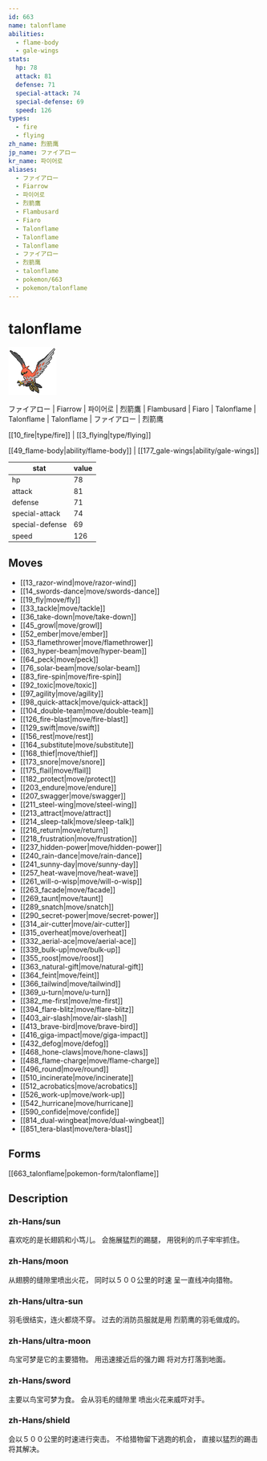 ```yaml
---
id: 663
name: talonflame
abilities:
  - flame-body
  - gale-wings
stats:
  hp: 78
  attack: 81
  defense: 71
  special-attack: 74
  special-defense: 69
  speed: 126
types:
  - fire
  - flying
zh_name: 烈箭鹰
jp_name: ファイアロー
kr_name: 파이어로
aliases:
  - ファイアロー
  - Fiarrow
  - 파이어로
  - 烈箭鷹
  - Flambusard
  - Fiaro
  - Talonflame
  - Talonflame
  - Talonflame
  - ファイアロー
  - 烈箭鹰
  - talonflame
  - pokemon/663
  - pokemon/talonflame
---
```

# talonflame

![](https://raw.githubusercontent.com/PokeAPI/sprites/master/sprites/pokemon/663.png)

ファイアロー | Fiarrow | 파이어로 | 烈箭鷹 | Flambusard | Fiaro | Talonflame | Talonflame | Talonflame | ファイアロー | 烈箭鹰

[[10_fire|type/fire]] | [[3_flying|type/flying]]

[[49_flame-body|ability/flame-body]] | [[177_gale-wings|ability/gale-wings]]

|stat|value|
|---|---|
|hp|78|
|attack|81|
|defense|71|
|special-attack|74|
|special-defense|69|
|speed|126|


## Moves

- [[13_razor-wind|move/razor-wind]]
- [[14_swords-dance|move/swords-dance]]
- [[19_fly|move/fly]]
- [[33_tackle|move/tackle]]
- [[36_take-down|move/take-down]]
- [[45_growl|move/growl]]
- [[52_ember|move/ember]]
- [[53_flamethrower|move/flamethrower]]
- [[63_hyper-beam|move/hyper-beam]]
- [[64_peck|move/peck]]
- [[76_solar-beam|move/solar-beam]]
- [[83_fire-spin|move/fire-spin]]
- [[92_toxic|move/toxic]]
- [[97_agility|move/agility]]
- [[98_quick-attack|move/quick-attack]]
- [[104_double-team|move/double-team]]
- [[126_fire-blast|move/fire-blast]]
- [[129_swift|move/swift]]
- [[156_rest|move/rest]]
- [[164_substitute|move/substitute]]
- [[168_thief|move/thief]]
- [[173_snore|move/snore]]
- [[175_flail|move/flail]]
- [[182_protect|move/protect]]
- [[203_endure|move/endure]]
- [[207_swagger|move/swagger]]
- [[211_steel-wing|move/steel-wing]]
- [[213_attract|move/attract]]
- [[214_sleep-talk|move/sleep-talk]]
- [[216_return|move/return]]
- [[218_frustration|move/frustration]]
- [[237_hidden-power|move/hidden-power]]
- [[240_rain-dance|move/rain-dance]]
- [[241_sunny-day|move/sunny-day]]
- [[257_heat-wave|move/heat-wave]]
- [[261_will-o-wisp|move/will-o-wisp]]
- [[263_facade|move/facade]]
- [[269_taunt|move/taunt]]
- [[289_snatch|move/snatch]]
- [[290_secret-power|move/secret-power]]
- [[314_air-cutter|move/air-cutter]]
- [[315_overheat|move/overheat]]
- [[332_aerial-ace|move/aerial-ace]]
- [[339_bulk-up|move/bulk-up]]
- [[355_roost|move/roost]]
- [[363_natural-gift|move/natural-gift]]
- [[364_feint|move/feint]]
- [[366_tailwind|move/tailwind]]
- [[369_u-turn|move/u-turn]]
- [[382_me-first|move/me-first]]
- [[394_flare-blitz|move/flare-blitz]]
- [[403_air-slash|move/air-slash]]
- [[413_brave-bird|move/brave-bird]]
- [[416_giga-impact|move/giga-impact]]
- [[432_defog|move/defog]]
- [[468_hone-claws|move/hone-claws]]
- [[488_flame-charge|move/flame-charge]]
- [[496_round|move/round]]
- [[510_incinerate|move/incinerate]]
- [[512_acrobatics|move/acrobatics]]
- [[526_work-up|move/work-up]]
- [[542_hurricane|move/hurricane]]
- [[590_confide|move/confide]]
- [[814_dual-wingbeat|move/dual-wingbeat]]
- [[851_tera-blast|move/tera-blast]]

## Forms



[[663_talonflame|pokemon-form/talonflame]]

## Description

### zh-Hans/sun

喜欢吃的是长翅鸥和小笃儿。
会施展猛烈的踢腿，
用锐利的爪子牢牢抓住。

### zh-Hans/moon

从翅膀的缝隙里喷出火花，
同时以５００公里的时速
呈一直线冲向猎物。

### zh-Hans/ultra-sun

羽毛很结实，连火都烧不穿。
过去的消防员服就是用
烈箭鹰的羽毛做成的。

### zh-Hans/ultra-moon

鸟宝可梦是它的主要猎物。
用迅速接近后的强力踢
将对方打落到地面。

### zh-Hans/sword

主要以鸟宝可梦为食。
会从羽毛的缝隙里
喷出火花来威吓对手。

### zh-Hans/shield

会以５００公里的时速进行突击。
不给猎物留下逃跑的机会，
直接以猛烈的踢击将其解决。

